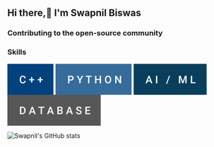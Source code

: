<!--
**swapnil-23/swapnil-23** is a ✨ _special_ ✨ repository because its `README.md` (this file) appears on your GitHub profile.

Here are some ideas to get you started:

- 🔭 I’m currently working on ...
- 🌱 I’m currently learning ...
- 👯 I’m looking to collaborate on ...
- 🤔 I’m looking for help with ...
- 💬 Ask me about ...
- 📫 How to reach me: ...
- 😄 Pronouns: ...
- ⚡ Fun fact: ...
-->
## Hi there,👋 I'm Swapnil Biswas <br>
### Contributing to the open-source community

<h3 align="left">Skills</h3>

<a href="#" target="blank"><img align="center" src="https://raw.githubusercontent.com/swapnil-23/swapnil-23/main/c%2B%2B.svg"/></a>
<a href="#" target="blank"><img align="center" src="https://raw.githubusercontent.com/swapnil-23/swapnil-23/main/python.svg"/></a>
<a href="#" target="blank"><img align="center" src="https://raw.githubusercontent.com/swapnil-23/swapnil-23/main/ai_ml.svg"/></a>
<a href="#" target="blank"><img align="center" src="https://raw.githubusercontent.com/swapnil-23/swapnil-23/main/database.svg"/></a>


![Swapnil's GitHub stats](https://github-readme-stats.vercel.app/api?username=swapnil-23&theme=github_dark&show_icons=true)

